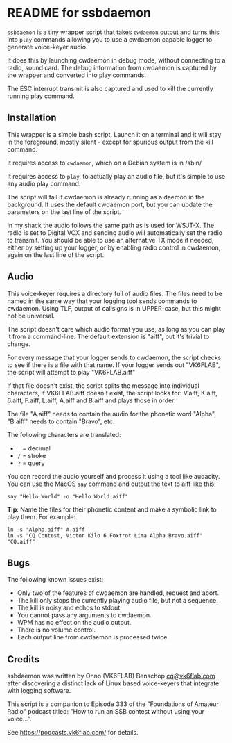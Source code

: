 README for ssbdaemon
===

`ssbdaemon` is a tiny wrapper script that takes `cwdaemon` output and turns this
into `play` commands allowing you to use a cwdaemon capable logger to generate
voice-keyer audio.

It does this by launching cwdaemon in debug mode, without connecting to a radio,
sound card. The debug information from cwdaemon is captured by the wrapper and
converted into play commands.

The ESC interrupt transmit is also captured and used to kill the currently
running play command.


Installation
---

This wrapper is a simple bash script. Launch it on a terminal and it will stay
in the foreground, mostly silent - except for spurious output from the kill
command.

It requires access to `cwdaemon`, which on a Debian system is in /sbin/

It requires access to `play`, to actually play an audio file, but it's simple to
use any audio play command.

The script will fail if cwdaemon is already running as a daemon in the
background. It uses the default cwdaemon port, but you can update the parameters
on the last line of the script.

In my shack the audio follows the same path as is used for WSJT-X. The radio is
set to Digital VOX and sending audio will automatically set the radio to
transmit. You should be able to use an alternative TX mode if needed, either by
setting up your logger, or by enabling radio control in cwdaemon, again on the
last line of the script.


Audio
---

This voice-keyer requires a directory full of audio files. The files need to be
named in the same way that your logging tool sends commands to cwdaemon. Using
TLF, output of callsigns is in UPPER-case, but this might not be universal.

The script doesn't care which audio format you use, as long as you can play it
from a command-line. The default extension is "aiff", but it's trivial to
change.

For every message that your logger sends to cwdaemon, the script checks to see
if there is a file with that name. If your logger sends out "VK6FLAB", the script
will attempt to play "VK6FLAB.aiff"

If that file doesn't exist, the script splits the message into individual
characters, if VK6FLAB.aiff doesn't exist, the script looks for: V.aiff, K.aiff,
6.aiff, F.aiff, L.aiff, A.aiff and B.aiff and plays those in order.

The file "A.aiff" needs to contain the audio for the phonetic word "Alpha",
"B.aiff" needs to contain "Bravo", etc.

The following characters are translated:
* `.` = decimal
* `/` = stroke
* `?` = query

You can record the audio yourself and process it using a tool like audacity. You
can use the MacOS `say` command and output the text to aiff like this:

    say "Hello World" -o "Hello World.aiff"

**Tip**: Name the files for their phonetic content and make a symbolic link to
play them. For example:

    ln -s "Alpha.aiff" A.aiff
    ln -s "CQ Contest, Victor Kilo 6 Foxtrot Lima Alpha Bravo.aiff" "CQ.aiff"


Bugs
---

The following known issues exist:

* Only two of the features of cwdaemon are handled, request and abort.
* The kill only stops the currently playing audio file, but not a sequence.
* The kill is noisy and echos to stdout.
* You cannot pass any arguments to cwdaemon.
* WPM has no effect on the audio output.
* There is no volume control.
* Each output line from cwdaemon is processed twice.


Credits
---

ssbdaemon was written by Onno (VK6FLAB) Benschop <cq@vk6flab.com> after 
discovering a distinct lack of Linux based voice-keyers that integrate with
logging software.

This script is a companion to Episode 333 of the "Foundations of Amateur Radio"
podcast titled: "How to run an SSB contest without using your voice...".

See https://podcasts.vk6flab.com/ for details.

